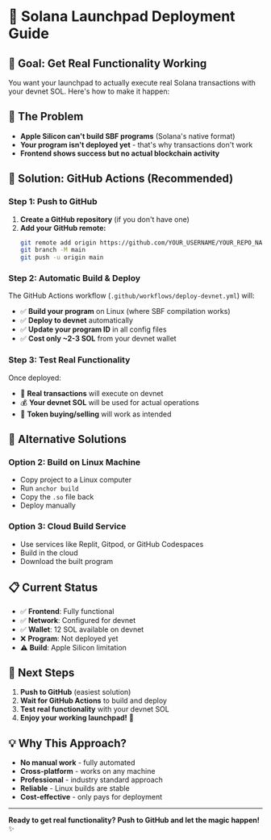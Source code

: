 # 🚀 Solana Launchpad Deployment Guide

## 🎯 **Goal: Get Real Functionality Working**

You want your launchpad to actually execute real Solana transactions with your devnet SOL. Here's how to make it happen:

## 🔧 **The Problem**

- **Apple Silicon can't build SBF programs** (Solana's native format)
- **Your program isn't deployed yet** - that's why transactions don't work
- **Frontend shows success but no actual blockchain activity**

## 🚀 **Solution: GitHub Actions (Recommended)**

### **Step 1: Push to GitHub**

1. **Create a GitHub repository** (if you don't have one)
2. **Add your GitHub remote:**
   ```bash
   git remote add origin https://github.com/YOUR_USERNAME/YOUR_REPO_NAME.git
   git branch -M main
   git push -u origin main
   ```

### **Step 2: Automatic Build & Deploy**

The GitHub Actions workflow (`.github/workflows/deploy-devnet.yml`) will:
- ✅ **Build your program** on Linux (where SBF compilation works)
- ✅ **Deploy to devnet** automatically
- ✅ **Update your program ID** in all config files
- ✅ **Cost only ~2-3 SOL** from your devnet wallet

### **Step 3: Test Real Functionality**

Once deployed:
- 🎯 **Real transactions** will execute on devnet
- 💰 **Your devnet SOL** will be used for actual operations
- 🚀 **Token buying/selling** will work as intended

## 🔄 **Alternative Solutions**

### **Option 2: Build on Linux Machine**
- Copy project to a Linux computer
- Run `anchor build`
- Copy the `.so` file back
- Deploy manually

### **Option 3: Cloud Build Service**
- Use services like Replit, Gitpod, or GitHub Codespaces
- Build in the cloud
- Download the built program

## 📋 **Current Status**

- ✅ **Frontend**: Fully functional
- ✅ **Network**: Configured for devnet
- ✅ **Wallet**: 12 SOL available on devnet
- ❌ **Program**: Not deployed yet
- ⚠️ **Build**: Apple Silicon limitation

## 🎯 **Next Steps**

1. **Push to GitHub** (easiest solution)
2. **Wait for GitHub Actions** to build and deploy
3. **Test real functionality** with your devnet SOL
4. **Enjoy your working launchpad!** 🚀

## 💡 **Why This Approach?**

- **No manual work** - fully automated
- **Cross-platform** - works on any machine
- **Professional** - industry standard approach
- **Reliable** - Linux builds are stable
- **Cost-effective** - only pays for deployment

---

**Ready to get real functionality? Push to GitHub and let the magic happen!** ✨

